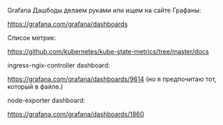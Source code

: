 Grafana
Дашбоды делаем руками или ищем на сайте Графаны:

https://grafana.com/grafana/dashboards

Список метрик:

https://github.com/kubernetes/kube-state-metrics/tree/master/docs

ingress-ngix-controller dashboard:

https://grafana.com/grafana/dashboards/9614 (но я предпочитаю тот, который в файле.)

node-exporter dashboard:

https://grafana.com/grafana/dashboards/1860